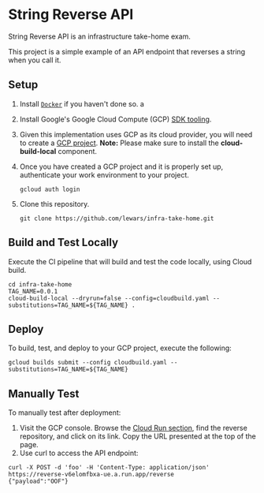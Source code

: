 # String Reverse API
String Reverse API is an infrastructure take-home exam. 

This project is a simple example of an API endpoint that reverses a string when you call it.


## Setup

1. Install [`Docker`][docker_setup] if you haven't done so.
a
1. Install Google's Google Cloud Compute (GCP) [SDK tooling][google_sdk_setup].

1. Given this implementation uses GCP as its cloud provider, you will
   need to create a [GCP project][gcp_console]. **Note:** Please make
   sure to install the **cloud-build-local** component.

1. Once you have created a GCP project and it is properly set up,
   authenticate your work environment to your project.

    ```
    gcloud auth login
    ```

1. Clone this repository.

    ```
    git clone https://github.com/lewars/infra-take-home.git
    ```

## Build and Test Locally

Execute the CI pipeline that will build and test the code locally, using Cloud build.

```
cd infra-take-home
TAG_NAME=0.0.1
cloud-build-local --dryrun=false --config=cloudbuild.yaml --substitutions=TAG_NAME=${TAG_NAME} .
```

## Deploy

To build, test, and deploy to your GCP project, execute the following:

```
gcloud builds submit --config cloudbuild.yaml --substitutions=TAG_NAME=${TAG_NAME}
```

## Manually Test

To manually test after deployment:
1. Visit the GCP console. Browse the [Cloud Run section][gcp_cloud_run], find the reverse repository, and click on its link.
Copy the URL presented at the top of the page.
1. Use curl to access the API endpoint:

```
curl -X POST -d 'foo' -H 'Content-Type: application/json'  https://reverse-v6elomfbxa-ue.a.run.app/reverse
{"payload":"OOF"}
```

[docker_setup]: https://docs.docker.com/engine/install/
[google_sdk_setup]: https://cloud.google.com/sdk/docs/install
[google_account_creation]: https://accounts.google.com/signup/v2/webcreateaccount?flowName=GlifWebSignIn&flowEntry=SignUp
[gcp_console]: https://console.cloud.google.com/
[gcp_cloud_run]: https://console.cloud.google.com/run
